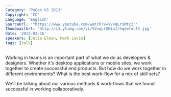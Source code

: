 ```yaml
---
Category: 'PyCon US 2013'
Copyright: 'CC'
Language: 'English'
SourceUrl: '"https://www.youtube.com/watch?v=VVvqLrSMtxI"'
ThumbnailUrl: 'http://i3.ytimg.com/vi/VVvqLrSMtxI/hqdefault.jpg'
date: '2013-03-16'
speakers: [Julia Elman, Mark Lavin]
tags: [talk]
---
```

Working in teams is an important part of what we do as developers & designers. Whether it's desktop applications or mobile sites, we work together to create successful end products. But how do we work together in different environments? What is the best work-flow for a mix of skill sets?

We'll be talking about our various methods & work-flows that we found successful in working collaboratively.